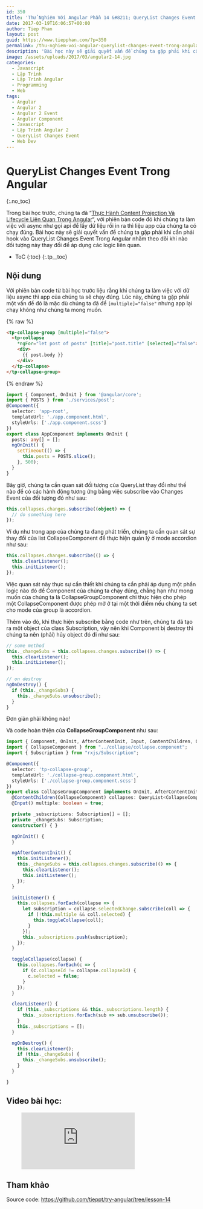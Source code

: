 ```yaml
---
id: 350
title: 'Thử Nghiệm Với Angular Phần 14 &#8211; QueryList Changes Event Trong Angular'
date: 2017-03-19T16:06:57+00:00
author: Tiep Phan
layout: post
guid: https://www.tiepphan.com/?p=350
permalink: /thu-nghiem-voi-angular-querylist-changes-event-trong-angular/
description: 'Bài học này sẽ giải quyết vấn đề chúng ta gặp phải khi cần phải hook vào QueryList Changes Event Trong Angular nhằm theo dõi khi nào đối tượng này thay đổi để áp dụng các logic liên quan.'
image: /assets/uploads/2017/03/angular2-14.jpg
categories:
  - Javascript
  - Lập Trình
  - Lập Trình Angular
  - Programming
  - Web
tags:
  - Angular
  - Angular 2
  - Angular 2 Event
  - Angular Component
  - Javascript
  - Lập Trình Angular 2
  - QueryList Changes Event
  - Web Dev
---
```


# QueryList Changes Event Trong Angular
{:.no_toc}

Trong bài học trước, chúng ta đã &#8220;<a href="/thu-nghiem-voi-angular-thuc-hanh-content-projection-va-lifecycle-angular/" target="_blank" rel="noopener noreferrer">Thực Hành Content Projection Và Lifecycle Liên Quan Trong Angular</a>&#8220;, với phiên bản code đó khi chúng ta làm việc với async như gọi api để lấy dữ liệu rồi in ra thì liệu app của chúng ta có chạy đúng. Bài học này sẽ giải quyết vấn đề chúng ta gặp phải khi cần phải hook vào QueryList Changes Event Trong Angular nhằm theo dõi khi nào đối tượng này thay đổi để áp dụng các logic liên quan.

* ToC
{:toc}
{:.tp__toc}

## Nội dung

Với phiên bản code từ bài học trước liệu rằng khi chúng ta làm việc với dữ liệu async thì app của chúng ta sẽ chạy đúng. Lúc này, chúng ta gặp phải một vấn đề đó là mặc dù chúng ta đã để `[multiple]="false"` nhưng app lại chạy không như chúng ta mong muốn.

{% raw %}
```html
<tp-collapse-group [multiple]="false">
  <tp-collapse
    *ngFor="let post of posts" [title]="post.title" [selected]="false">
    <div>
      {{ post.body }}
    </div>
  </tp-collapse>
</tp-collapse-group>
```
{% endraw %}

```ts
import { Component, OnInit } from '@angular/core';
import { POSTS } from './services/post';
@Component({
  selector: 'app-root',
  templateUrl: './app.component.html',
  styleUrls: ['./app.component.scss']
})
export class AppComponent implements OnInit {
  posts: any[] = [];
  ngOnInit() {
    setTimeout(() => {
      this.posts = POSTS.slice();
    }, 500);
  }
}
```

Bây giờ, chúng ta cần quan sát đối tượng của QueryList thay đổi như thế nào để có các hành động tương ứng bằng việc subscribe vào Changes Event của đối tượng đó như sau:

```ts
this.collapses.changes.subscribe((object) => {
  // do something here
});
```

Ví dụ như trong app của chúng ta đang phát triển, chúng ta cần quan sát sự thay đổi của list CollapseComponent để thực hiện quản lý ở mode accordion như sau:

```ts
this.collapses.changes.subscribe(() => {
  this.clearListener();
  this.initListener();
});
```

Việc quan sát này thực sự cẩn thiết khi chúng ta cần phải áp dụng một phần logic nào đó để Component của chúng ta chạy đúng, chẳng hạn như mong muốn của chúng ta là CollapseGroupComponent chỉ thực hiện cho phép một CollapseComponent được phép mở ở tại một thời điểm nếu chúng ta set cho mode của group là accordion.

Thêm vào đó, khi thực hiện subscribe bằng code như trên, chúng ta đã tạo ra một object của class Subscription, vậy nên khi Component bị destroy thì chúng ta nên (phải) hủy object đó đi như sau:

```ts
// some method
this._changeSubs = this.collapses.changes.subscribe(() => {
  this.clearListener();
  this.initListener();
});

// on destroy
ngOnDestroy() {
  if (this._changeSubs) {
    this._changeSubs.unsubscribe();
  }
}
```

Đơn giản phải không nào!

Và code hoàn thiện của **CollapseGroupComponent** như sau:

```ts
import { Component, OnInit, AfterContentInit, Input, ContentChildren, QueryList, OnDestroy } from '@angular/core';
import { CollapseComponent } from "../collapse/collapse.component";
import { Subscription } from "rxjs/Subscription";

@Component({
  selector: 'tp-collapse-group',
  templateUrl: './collapse-group.component.html',
  styleUrls: ['./collapse-group.component.scss']
})
export class CollapseGroupComponent implements OnInit, AfterContentInit, OnDestroy {
  @ContentChildren(CollapseComponent) collapses: QueryList<CollapseComponent>;
  @Input() multiple: boolean = true;

  private _subscriptions: Subscription[] = [];
  private _changeSubs: Subscription;
  constructor() { }

  ngOnInit() {
  }

  ngAfterContentInit() {
    this.initListener();
    this._changeSubs = this.collapses.changes.subscribe(() => {
      this.clearListener();
      this.initListener();
    });
  }

  initListener() {
    this.collapses.forEach(collapse => {
      let subscription = collapse.selectedChange.subscribe(coll => {
        if (!this.multiple && coll.selected) {
          this.toggleCollapse(coll);
        }
      });
      this._subscriptions.push(subscription);
    });
  }

  toggleCollapse(collapse) {
    this.collapses.forEach(c => {
      if (c.collapseId != collapse.collapseId) {
        c.selected = false;
      }
    });
  }

  clearListener() {
    if (this._subscriptions && this._subscriptions.length) {
      this._subscriptions.forEach(sub => sub.unsubscribe());
    }
    this._subscriptions = [];
  }

  ngOnDestroy() {
    this.clearListener();
    if (this._changeSubs) {
      this._changeSubs.unsubscribe();
    }
  }

}
```

## Video bài học:

<figure class="video_container">
  <iframe src="https://www.youtube.com/embed/OcmrLU_0thc" frameborder="0" allowfullscreen="true"> </iframe>
</figure>

## Tham khảo

Source code: <a href="https://github.com/tieppt/try-angular/tree/lesson-14" target="_blank" rel="noopener noreferrer">https://github.com/tieppt/try-angular/tree/lesson-14</a>